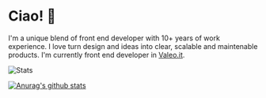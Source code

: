 # Ciao! 👋

I'm a unique blend of front end developer with 10+ years of work experience. I love turn design and ideas into clear, scalable and maintenable products. I'm currently front end developer in [Valeo.it](https://www.valeo.it).

![Stats](https://github-readme-stats.vercel.app/api/top-langs/?username=bertolinimarco&layout=compact&langs_count=6&bg_color=1a1a1a&title_color=ebbd5b&icon_color=ebbd5b&text_color=d3d0c8)

[![Anurag's github stats](https://github-readme-stats.vercel.app/api?username=bertolinimarco)](https://github.com/anuraghazra/github-readme-stats)
